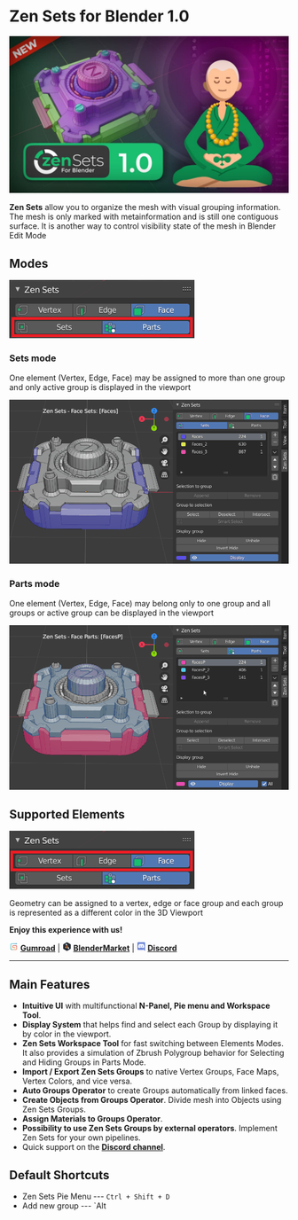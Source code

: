 # Zen Sets for Blender 1.0

![IntroSets](mkdocs/img/IntroSets.png)

**Zen Sets** allow you to organize the mesh with visual grouping information. The mesh is only marked with metainformation and is still one contiguous surface. It is another way to control visibility state of the mesh in Blender Edit Mode

## Modes
![Modes](mkdocs/img/screen/modes.png)
### Sets mode
One element (Vertex, Edge, Face) may be assigned to more than one group and only active group is displayed in the viewport

![sets_mode](mkdocs/img/screen/sets_mode.gif)

### Parts mode
One element (Vertex, Edge, Face) may belong only to one group and all groups or active group can be displayed in the viewport

![parts_mode](mkdocs/img/screen/parts_mode.gif)

## Supported Elements
![Elements](mkdocs/img/screen/elements.png)

Geometry can be assigned to a vertex, edge or face group and each group is represented as a different color in the 3D Viewport


**Enjoy this experience with us!**

![Gumroad](mkdocs/img/icons/services/gumroad-16.png) [**Gumroad**](https://sergeytyapkin.gumroad.com/l/zensets) | ![BlenderMarket](mkdocs/img/icons/services/blendermarket-16.png) [**BlenderMarket**](https://www.blendermarket.com/products/zen-sets) | ![Discord](mkdocs/img/icons/services/discord-16.png) [**Discord**](https://discord.gg/wGpFeME)

<!-- blank line -->
----
<!-- blank line -->
## Main Features

- **Intuitive UI** with multifunctional **N-Panel, Pie menu and Workspace Tool**.
- **Display System** that helps find and select each Group by displaying it by color in the viewport.
- **Zen Sets Workspace Tool** for fast switching between Elements Modes. It also provides a simulation of Zbrush Polygroup behavior for Selecting and Hiding Groups in Parts Mode.
- **Import / Export Zen Sets Groups** to native Vertex Groups, Face Maps, Vertex Colors, and vice versa.
- **Auto Groups Operator** to create Groups automatically from linked faces.
- **Create Objects from Groups Operator**. Divide mesh into Objects using Zen Sets Groups.
- **Assign Materials to Groups Operator**.
- **Possibility to use Zen Sets Groups by external operators**. Implement Zen Sets for your own pipelines.
- Quick support on the [**Discord channel**](https://discord.gg/wGpFeME).

## Default Shortcuts
- Zen Sets Pie Menu --- `Ctrl + Shift + D`
- Add new group --- `Alt
